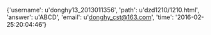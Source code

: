 {'username': u'donghy13_2013011356', 'path': u'dzd1210/1210.html', 'answer': u'ABCD', 'email': u'donghy_cst@163.com', 'time': '2016-02-25:20:04:46'}